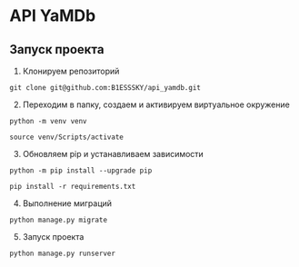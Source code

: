 # API YaMDb
## Запуск проекта
1. Клонируем репозиторий  
```  
git clone git@github.com:B1ESSSKY/api_yamdb.git 
```
2. Переходим в папку, создаем и активируем виртуальное окружение
```  
python -m venv venv
```
```  
source venv/Scripts/activate
```
3. Обновляем pip и устанавливаем зависимости
```  
python -m pip install --upgrade pip
```
```  
pip install -r requirements.txt
```
4. Выполнение миграций
```  
python manage.py migrate
```
5. Запуск проекта
```  
python manage.py runserver
```
